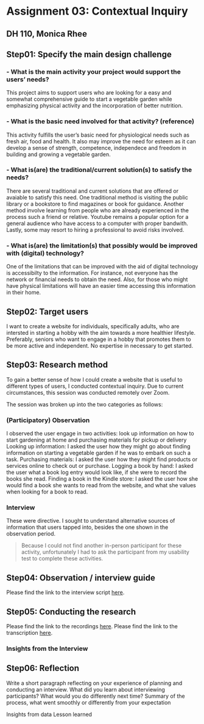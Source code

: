 # Assignment 03: Contextual Inquiry
## DH 110, Monica Rhee

## Step01: Specify the main design challenge 
### - What is the main activity your project would support the users’ needs?
This project aims to support users who are looking for a easy and somewhat comprehensive guide to start a vegetable garden while emphasizing physical activity and the incorporation of better nutrition.

### - What is the basic need involved for that activity? (reference)
This activity fulfills the user’s basic need for physiological needs such as fresh air, food and health. It also may improve the need for esteem as it can develop a sense of strength, competence, independece and freedom in building and growing a vegetable garden.

### - What is(are) the traditional/current solution(s) to satisfy the needs?
There are several traditional and current solutions that are offered or avaiable to satisfy this need. One traditional method is visiting the public library or a bookstore to find magazines or book for guidance. Another method involve learning from people who are already experienced in the process such a friend or relative. Youtube remains a popular option for a general audience who have access to a computer with proper bandwith. Lastly, some may resort to hiring a professional to avoid risks involved.

### - What is(are) the limitation(s) that possibly would be improved with (digital) technology?
One of the limitations that can be improved with the aid of digital technology is accessibilty to the information. For instance, not everyone has the network or financial needs to obtain the need. Also, for those who might have physical limitations will have an easier time accessing this information in their home.

## Step02: Target users 
I want to create a website for individuals, specifically adults, who are intersted in starting a hobby with the aim towards a more healthier lifestyle. Preferably, seniors who want to engage in a hobby that promotes them to be more active and independent. No expertise in necessary to get started.

## Step03: Research method
To gain a better sense of how I could create a website that is useful to different types of users, I conducted contextual inquiry. Due to current circumstances, this session was conducted remotely over Zoom.

The session was broken up into the two categories as follows:

### (Participatory) Observation
I observed the user engage in two activities: look up information on how to start gardening at home and purchasing materials for pickup or delivery
Looking up information: I asked the user how they might go about finding information on starting a vegetable garden if he was to embark on such a task.
Purchasing materials: I asked the user how they might find products or services online to check out or purchase.
Logging a book by hand: I asked the user what a book log entry would look like, if she were to record the books she read.
Finding a book in the Kindle store: I asked the user how she would find a book she wants to read from the website, and what she values when looking for a book to read.

### Interview
These were directive. I sought to understand alternative sources of information that users tapped into, besides the one shown in the observation period.

>Because I could not find another in-person participant for these activity, unfortunately I had to ask the participant from my usability test to complete these activities.

## Step04: Observation / interview guide 
Please find the link to the interview script [here](./script.pdf).

## Step05: Conducting the research
Please find the link to the recordings [here](./zoom.mp4).
Please find the link to the transcription [here](./otter.pdf).

### Insights from the Interview

## Step06: Reflection
Write a short paragraph reflecting on your experience of planning and conducting an interview. What did you learn about interviewing participants? What would you do differently next time?
Summary of the process, what went smoothly or differently from your expectation

Insights from data
Lesson learned
